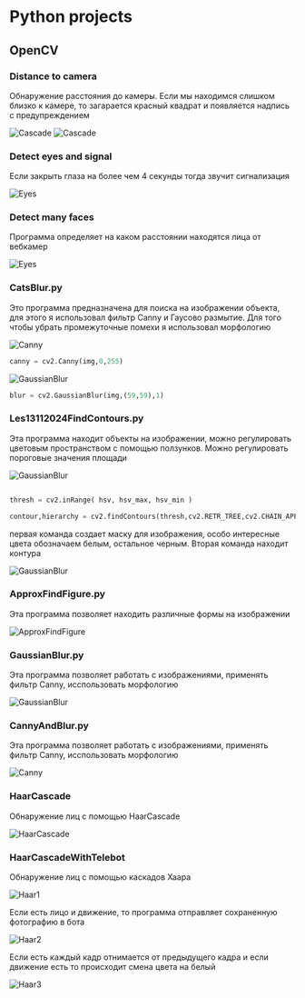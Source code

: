 # Python projects

## OpenCV 



### Distance to camera 

<p>Обнаружение расстояния до камеры. Если мы находимся слишком близко к камере, то загарается красный квадрат и появляется надпись с предупреждением</p>

![Cascade](./imgGit/img_2.png)
![Cascade](./imgGit/img_3.png)


### Detect eyes and signal

<p>Если закрыть глаза на более чем 4 секунды тогда звучит сигнализация</p>

![Eyes](./imgGit/img_4.png)

### Detect many faces

<p>Программа определяет на каком расстоянии находятся лица от вебкамер</p>


![Eyes](./imgGit/img_5.png)

### CatsBlur.py
<p>Это программа предназначена для поиска на изображении объекта, для этого я использовал фильтр Canny и Гаусово размытие. Для того чтобы убрать промежуточные помехи я использовал морфологию</p>

![Canny](./readmeImg/img.png)
```python
canny = cv2.Canny(img,0,255)
```
![GaussianBlur](./readmeImg/img_3.png)

```python
blur = cv2.GaussianBlur(img,(59,59),1)
```

### Les13112024FindContours.py

<p>Эта программа находит объекты на изображении, можно регулировать цветовым пространством с помощью ползунков. Можно регулировать пороговые значения площади</p>

![GaussianBlur](./readmeImg/img_4.png)

```python

thresh = cv2.inRange( hsv, hsv_max, hsv_min )

contour,hierarchy = cv2.findContours(thresh,cv2.RETR_TREE,cv2.CHAIN_APPROX_SIMPLE)

```
<p> первая команда создает маску для изображения, особо интересные цвета обозначаем белым, остальное черным. Вторая команда находит контура</p>

![GaussianBlur](./readmeImg/img_5.png)

### ApproxFindFigure.py

<p>Эта программа позволяет находить различные формы на изображении</p>

![ApproxFindFigure](./readmeImg/img_6.png)


### GaussianBlur.py

<p>Эта программа позволяет работать с изображениями, применять фильтр Canny, исспользовать морфологию</p>

![GaussianBlur](./imgGit/img.png)


### CannyAndBlur.py

<p>Эта программа позволяет работать с изображениями, применять фильтр Canny, исспользовать морфологию</p>

![Canny](./imgGit/img_1.png)


### HaarCascade

<p>Обнаружение лиц с помощью HaarCascade</p>

![HaarCascade](./imgGit/cascade.png)

### HaarCascadeWithTelebot

<p>Обнаружение лиц с помощью каскадов Хаара</p>

![Haar1](./imgGit/img_8.png)

<p>Если есть лицо и движение, то программа отправляет сохраненную фотографию в бота</p>

![Haar2](./imgGit/img_7.png)

<p>Если есть каждый кадр отнимается от предыдущего кадра и если движение есть то происходит смена цвета на белый </p>

![Haar3](./imgGit/img_6.png)
